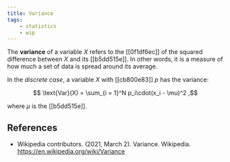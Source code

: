 ```yaml
---
title: Variance
tags:
    - statistics
    - wip
---
```


The **variance** of a variable $X$ refers to the [[0f1df6ec]] of the squared difference between $X$ and its [[b5dd515e]]. In other words, it is a measure of how much a set of data is spread around its average.

In the *discrete case*, a variable $X$ with [[cb800e83]] $p$ has the variance:

$$ \text{Var}(X) = \sum_{i = 1}^N p_i\cdot(x_i - \mu)^2 ,$$

where $\mu$ is the [[b5dd515e]].

## References

- Wikipedia contributors. (2021, March 2). Variance. Wikipedia. <https://en.wikipedia.org/wiki/Variance>
